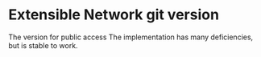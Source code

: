 # Extensible Network git version
 The version for public access
 The implementation has many deficiencies, but is stable to work.
